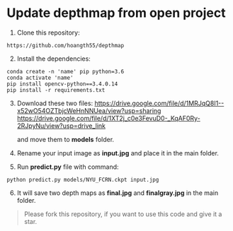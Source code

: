 # Update depthmap from open project

1. Clone this repository:
```
https://github.com/hoangth55/depthmap
```

2. Install the dependencies:
```
conda create -n 'name' pip python=3.6
conda activate 'name'
pip install opencv-python==3.4.0.14
pip install -r requirements.txt 
```


3. Download these two files: 
https://drive.google.com/file/d/1MRJqQ8I1--x52wO54OZTbjcWeHnNNUea/view?usp=sharing                            
https://drive.google.com/file/d/1XT2j_c0e3FevuD0-_KqAF0Ry-2RJpyNu/view?usp=drive_link
                             
   and move them to **models** folder.


4. Rename your input image as **input.jpg** and place it in the main folder.


5. Run **predict.py** file with command: 
 
```
python predict.py models/NYU_FCRN.ckpt input.jpg
```


6. It will save two depth maps as **final.jpg** and **finalgray.jpg** in the main folder.




> Please fork this repository, if you want to use this code and give it a star.
